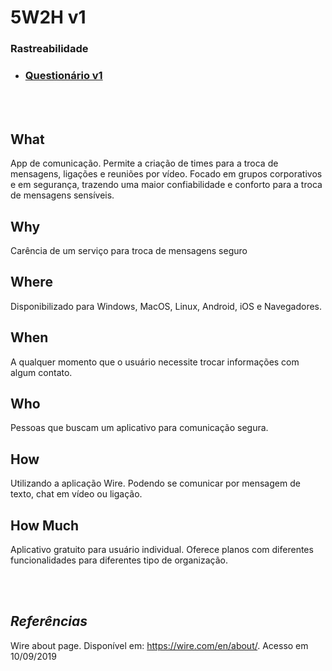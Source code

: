 # 5W2H v1

### Rastreabilidade
- [<h3>Questionário v1</h3>](/docs/elicitation/forms.md)
<br>
<br>

## **What**
App de comunicação. Permite a criação de times para a troca de mensagens, ligações e reuniões por vídeo. Focado em grupos corporativos e em segurança, trazendo uma maior confiabilidade e conforto para a troca de mensagens sensíveis.

## **Why**
Carência de um serviço para troca de mensagens seguro

## **Where**
Disponibilizado para Windows, MacOS, Linux, Android, iOS e Navegadores.

## **When**   
A qualquer momento que o usuário necessite trocar informações com algum contato.

## **Who**
Pessoas que buscam um aplicativo para comunicação segura.

## **How**
Utilizando a aplicação Wire. Podendo se comunicar por mensagem de texto, chat em vídeo ou ligação.

## **How Much**
Aplicativo gratuito para usuário individual. Oferece planos com diferentes funcionalidades para diferentes tipo de organização.

<br>
<br>

## *Referências*
Wire about page. Disponível em: https://wire.com/en/about/. Acesso em 10/09/2019